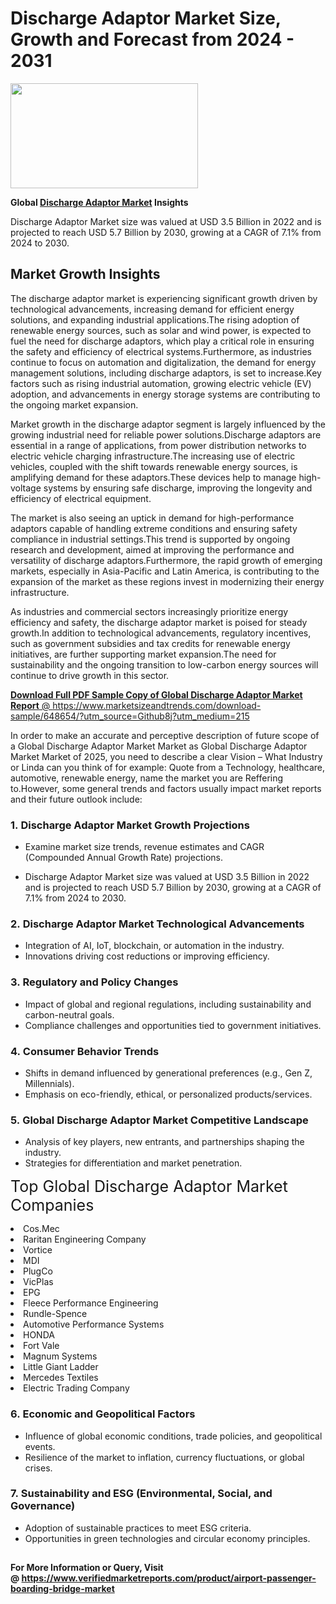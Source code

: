 <H1>Discharge Adaptor Market Size, Growth and Forecast from 2024 - 2031</H1><img class="aligncenter size-medium wp-image-584254" src="https://thirdeyenews.in/wp-content/uploads/2024/09/Global-Market-Research-300x168.jpeg" alt="" width="300" height="168" /><p><strong>Global&nbsp;<a href="https://www.marketsizeandtrends.com/download-sample/648654/?utm_source=Github8j?utm_medium=215">Discharge Adaptor Market</a> Insights</strong></p><p>Discharge Adaptor Market size was valued at USD 3.5 Billion in 2022 and is projected to reach USD 5.7 Billion by 2030, growing at a CAGR of 7.1% from 2024 to 2030.</p><p><h2>Market Growth Insights</h2> <p>The discharge adaptor market is experiencing significant growth driven by technological advancements, increasing demand for efficient energy solutions, and expanding industrial applications.The rising adoption of renewable energy sources, such as solar and wind power, is expected to fuel the need for discharge adaptors, which play a critical role in ensuring the safety and efficiency of electrical systems.Furthermore, as industries continue to focus on automation and digitalization, the demand for energy management solutions, including discharge adaptors, is set to increase.Key factors such as rising industrial automation, growing electric vehicle (EV) adoption, and advancements in energy storage systems are contributing to the ongoing market expansion.</p> <p><a href="#"></a></p> <p>Market growth in the discharge adaptor segment is largely influenced by the growing industrial need for reliable power solutions.Discharge adaptors are essential in a range of applications, from power distribution networks to electric vehicle charging infrastructure.The increasing use of electric vehicles, coupled with the shift towards renewable energy sources, is amplifying demand for these adaptors.These devices help to manage high-voltage systems by ensuring safe discharge, improving the longevity and efficiency of electrical equipment.</p> <p>The market is also seeing an uptick in demand for high-performance adaptors capable of handling extreme conditions and ensuring safety compliance in industrial settings.This trend is supported by ongoing research and development, aimed at improving the performance and versatility of discharge adaptors.Furthermore, the rapid growth of emerging markets, especially in Asia-Pacific and Latin America, is contributing to the expansion of the market as these regions invest in modernizing their energy infrastructure.</p> <p>As industries and commercial sectors increasingly prioritize energy efficiency and safety, the discharge adaptor market is poised for steady growth.In addition to technological advancements, regulatory incentives, such as government subsidies and tax credits for renewable energy initiatives, are further supporting market expansion.The need for sustainability and the ongoing transition to low-carbon energy sources will continue to drive growth in this sector.</p> <p><a href="#"></p><p><span class=""><strong>Download Full PDF Sample Copy of Global Discharge Adaptor Market Report</strong> @ <a href="https://www.marketsizeandtrends.com/download-sample/648654/?utm_source=Github8j?utm_medium=215" target="_blank">https://www.marketsizeandtrends.com/download-sample/648654/?utm_source=Github8j?utm_medium=215</a></span></p><p>In order to make an accurate and perceptive description of future scope of a Global&nbsp;Discharge Adaptor Market Market as Global&nbsp;Discharge Adaptor Market Market of 2025, you need to describe a clear Vision &ndash; What Industry or Linda can you think of for example: Quote from a Technology, healthcare, automotive, renewable energy, name the market you are Reffering to.However, some general trends and factors usually impact market reports and their future outlook include:</p><h3>1.&nbsp;<strong>Discharge Adaptor Market Growth Projections</strong></h3><ul><li>Examine market size trends, revenue estimates and CAGR (Compounded Annual Growth Rate) projections.</li><li><p>Discharge Adaptor Market size was valued at USD 3.5 Billion in 2022 and is projected to reach USD 5.7 Billion by 2030, growing at a CAGR of 7.1% from 2024 to 2030.</p></li></ul><h3>2.&nbsp;<strong>Discharge Adaptor Market Technological Advancements</strong></h3><ul><li>Integration of AI, IoT, blockchain, or automation in the industry.</li><li>Innovations driving cost reductions or improving efficiency.</li></ul><h3>3.&nbsp;<strong>Regulatory and Policy Changes</strong></h3><ul><li>Impact of global and regional regulations, including sustainability and carbon-neutral goals.</li><li>Compliance challenges and opportunities tied to government initiatives.</li></ul><h3>4.&nbsp;<strong>Consumer Behavior Trends</strong></h3><ul><li>Shifts in demand influenced by generational preferences (e.g., Gen Z, Millennials).</li><li>Emphasis on eco-friendly, ethical, or personalized products/services.</li></ul><h3>5.&nbsp;<strong>Global Discharge Adaptor Market Competitive Landscape</strong></h3><ul><li>Analysis of key players, new entrants, and partnerships shaping the industry.</li><li>Strategies for differentiation and market penetration.</li></ul><p data-pm-slice="1 1 []"><span style="color: inherit; font-family: inherit; font-size: 25px;">Top Global Discharge Adaptor Market Companies</span></p><div class="" data-test-id=""><p><li>Cos.Mec</li><li> Raritan Engineering Company</li><li> Vortice</li><li> MDI</li><li> PlugCo</li><li> VicPlas</li><li> EPG</li><li> Fleece Performance Engineering</li><li> Rundle-Spence</li><li> Automotive Performance Systems</li><li> HONDA</li><li> Fort Vale</li><li> Magnum Systems</li><li> Little Giant Ladder</li><li> Mercedes Textiles</li><li> Electric Trading Company</li></p></div><h3>6.&nbsp;<strong>Economic and Geopolitical Factors</strong></h3><ul><li>Influence of global economic conditions, trade policies, and geopolitical events.</li><li>Resilience of the market to inflation, currency fluctuations, or global crises.</li></ul><h3>7.&nbsp;<strong>Sustainability and ESG (Environmental, Social, and Governance)</strong></h3><ul><li>Adoption of sustainable practices to meet ESG criteria.</li><li>Opportunities in green technologies and circular economy principles.</li></ul><h2><strong style="font-size: 14px;">For More Information or Query, Visit @&nbsp;</strong><a style="background-color: #ffffff; font-size: 14px;" href="https://www.marketsizeandtrends.com/report/discharge-adaptor-market/" target="_blank">https://www.verifiedmarketreports.com/product/airport-passenger-boarding-bridge-market</a></h2>